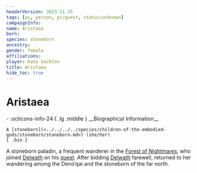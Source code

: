 ```yaml
---
headerVersion: 2023.11.25
tags: [pc, person, pc/guest, status/unknown]
campaignInfo:
name: Aristaea
born:
species: stoneborn
ancestry:
gender: female
affiliations:
player: Kate Sackton
title: Aristaea
hide_toc: true
---
```

# Aristaea
<div class="grid cards ext-narrow-margin ext-one-column" markdown>
- :octicons-info-24:{ .lg .middle } __Biographical Information__

    A [stoneborn](<../../../../species/children-of-the-embodied-gods/stoneborn/stoneborn.md>) (she/her)  
    { .bio }

</div>


A stoneborn paladin, a frequent wanderer in the [Forest of Nightmares](<../../../../gazetteer/far-north/forest-of-nightmares.md>), who joined [Delwath](<../delwath.md>) on his [quest](<../../../../campaigns/dunmari-frontier/session-notes/session-51-52-dufr.md>). After bidding [Delwath](<../delwath.md>) farewell, returned to her wandering among the Deno’qai and the stoneborn of the far north.
